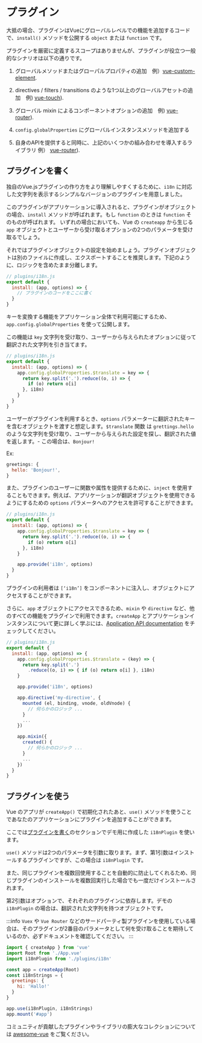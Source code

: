 ﻿# プラグイン

大抵の場合、プラグインはVueにグローバルレベルでの機能を追加するコードで、`install()` メソッドを公開する `object` または `function` です。

プラグインを厳密に定義するスコープはありませんが、プラグインが役立つ一般的なシナリオは以下の通りです。

1. グローバルメソッドまたはグローパルプロパティの追加　例）[vue-custom-element](https://github.com/karol-f/vue-custom-element).

2. directives / filters / transitions のような1つ以上のグローバルアセットの追加　例) [vue-touch](https://github.com/vuejs/vue-touch)).

3. グローバル mixin によるコンポーネントオプションの追加　例)  [vue-router](https://github.com/vuejs/vue-router)).

4. `config.globalProperties` にグローバルインスタンスメソッドを追加する

5. 自身のAPIを提供すると同時に、上記のいくつかの組み合わせを導入するライブラリ 例） [vue-router](https://github.com/vuejs/vue-router)).

## プラグインを書く

独自のVue.jsプラグインの作り方をより理解しやすくするために、`i18n` に対応した文字列を表示するシンプルなバージョンのプラグインを用意しました。

このプラグインがアプリケーションに導入されると、プラグインがオブジェクトの場合、`install` メソッドが呼ばれます。もし `function` のときは `function` そのものが呼ばれます。
いずれの場合においても、Vue の `createapp` から生じる `app` オブジェクトとユーザーから受け取るオプションの2つのパラメータを受け取るでしょう。

それではプラグインオブジェクトの設定を始めましょう。プラグインオブジェクトは別のファイルに作成し、エクスポートすることを推奨します。下記のように、ロジックを含めたまま分離します。

```js
// plugins/i18n.js
export default {
  install: (app, options) => {
    // プラグインのコードをここに書く
  }
}
```

キーを変換する機能をアプリケーション全体で利用可能にするため、`app.config.globalProperties` を使って公開します。

この機能は `key` 文字列を受け取り、ユーザーから与えられたオプションに従って翻訳された文字列を引き当てます。

```js
// plugins/i18n.js
export default {
  install: (app, options) => {
    app.config.globalProperties.$translate = key => {
      return key.split('.').reduce((o, i) => {
        if (o) return o[i]
      }, i18n)
    }
  }
}
```

ユーザーがプラグインを利用するとき、`options` パラメーターに翻訳されたキーを含むオブジェクトを渡すと想定します。`$translate` 関数 は `grettings.hello` のような文字列を受け取り、ユーザーから与えられた設定を探し、翻訳された値を返します。- この場合は、`Bonjour!`


Ex:

```js
greetings: {
  hello: 'Bonjour!',
}
```

また、プラグインのユーザーに関数や属性を提供するために、`inject` を使用することもできます。例えば、アプリケーションが翻訳オブジェクトを使用できるようにするための `options` パラメータへのアクセスを許可することができます。

```js
// plugins/i18n.js
export default {
  install: (app, options) => {
    app.config.globalProperties.$translate = key => {
      return key.split('.').reduce((o, i) => {
        if (o) return o[i]
      }, i18n)
    }

    app.provide('i18n', options)
  }
}
```

プラグインの利用者は `[‘i18n’]` をコンポーネントに注入し、オブジェクトにアクセスすることができます。

さらに、`app` オブジェクトにアクセスできるため、`mixin` や `directive` など、他のすべての機能をプラグインで利用できます。`createApp` とアプリケーションインスタンスについて更に詳しく学ぶには、[Application API documentation](/api/application-api.html) をチェックしてください。

```js
// plugins/i18n.js
export default {
  install: (app, options) => {
    app.config.globalProperties.$translate = (key) => {
      return key.split('.')
        .reduce((o, i) => { if (o) return o[i] }, i18n)
    }

    app.provide('i18n', options)

    app.directive('my-directive', {
      mounted (el, binding, vnode, oldVnode) {
        // 何らかのロジック ...
      }
      ...
    })

    app.mixin({
      created() {
        // 何らかのロジック ...
      }
      ...
    })
  }
}
```

## プラグインを使う

Vue のアプリが `createApp()` で初期化されたあと、`use()` メソッドを使うことであなたのアプリケーションにプラグインを追加することができます。

ここでは[プラグインを書く](#writing-a-plugin)のセクションでデモ用に作成した `i18nPlugin` を使います。

`use()` メソッドは2つのパラメータを引数に取ります。まず、第1引数はインストールするプラグインですが、この場合は `i18nPlugin` です。

また、同じプラグインを複数回使用することを自動的に防止してくれるため、同じプラグインのインストールを複数回実行した場合でも一度だけインストールされます。

第2引数はオプションで、それぞれのプラグインに依存します。デモの `i18nPlugin` の場合は、翻訳された文字列を持つオブジェクトです。

:::info
`Vuex` や `Vue Router` などのサードパーティ製プラグインを使用している場合は、そのプラグインが2番目のパラメータとして何を受け取ることを期待しているのか、必ずドキュメントを確認してください。
:::

```js
import { createApp } from 'vue'
import Root from './App.vue'
import i18nPlugin from './plugins/i18n'

const app = createApp(Root)
const i18nStrings = {
  greetings: {
    hi: 'Hallo!'
  }
}

app.use(i18nPlugin, i18nStrings)
app.mount('#app')
```

コミュニティが貢献したプラグインやライブラリの膨大なコレクションについては [awesome-vue](https://github.com/vuejs/awesome-vue#components--libraries) をご覧ください。

